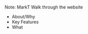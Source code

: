 <!-- .slide: data-background-iframe="https://augurk.github.io" data-background-interactive -->

Note:
MarkT
Walk through the website
- About/Why
- Key Features
- What